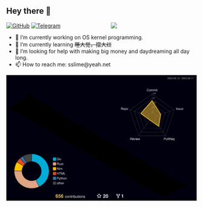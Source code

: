 ## Hey there 👋

<img align="right" block src="https://github-readme-stats.vercel.app/api?username=sslime336&show_icons=true&theme=dracula" width="45%" />

[![GitHub](https://img.shields.io/badge/github-%23100000.svg?&style=for-the-badge&logo=github&logoColor=white)](https://github.com/sslime336)
[![Telegram](https://img.shields.io/badge/telegram-%232B5278.svg?&style=for-the-badge&logo=telegram&logoColor=white)](https://t.me/sslime336)

<ul>
  <li>🔭 I’m currently working on OS kernel programming.</li>
  <li>🌱 I’m currently learning <del>睡大觉，摆大烂</del></li>
  <li>🤔 I’m looking for help with making big money and daydreaming all day long.</li>
  <li>📫 How to reach me: sslime@yeah.net</li>
</ul>

![3d-contribution](./profile-3d-contrib/profile-night-rainbow.svg)
